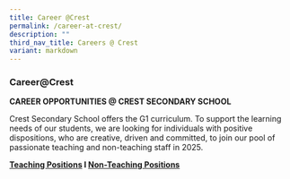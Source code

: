 ```yaml
---
title: Career @Crest
permalink: /career-at-crest/
description: ""
third_nav_title: Careers @ Crest
variant: markdown
---
```

### Career@Crest

**CAREER OPPORTUNITIES @ CREST SECONDARY SCHOOL**  

  

Crest Secondary School offers the G1 curriculum. To support the learning needs of our students, we are looking for individuals with positive dispositions, who are creative, driven and committed, to join our pool of passionate teaching and non-teaching staff in 2025.

**[Teaching Positions](/info-at-crest/teaching-positions/) I [Non-Teaching Positions](/info-at-crest/non-teaching-positions/)**